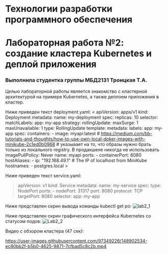 Технологии разработки программного обеспечения
==============================================
Лабораторная работа №2: создание кластера Kubernetes и деплой приложения
========================================================================
### Выполнила студентка группы МБД2131 Троицкая Т.А.

Целью лабораторной работы является знакомство с кластерной архитектурой на примере Kubernetes, а также деплоем приложения в кластер.


Ниже приведен текст deployment.yaml: 
<    apiVersion: apps/v1
    kind: Deployment
    metadata:
      name: my-deployment
    spec:
      replicas: 10
      selector:
        matchLabels:
          app: my-app
      strategy:
        rollingUpdate:
          maxSurge: 1
          maxUnavailable: 1
        type: RollingUpdate
      template:
        metadata:
          labels:
            app: my-app
        spec:
          containers:
            - image: myapi:latest
              # https://medium.com/bb-tutorials-and-thoughts/how-to-use-own-local-doker-images-with-minikube-2c1ed0b0968
              # указыаает на то, что образы нужно брать только из локального registry. В продакшене никогда не использовать
              imagePullPolicy: Never 
              name: myapi
              ports:
                - containerPort: 8080
          hostAliases:
          - ip: "192.168.49.1" # The IP of localhost from MiniKube
            hostnames:
            - postgres.local >
            
            
Ниже приведен текст service.yaml:
>    apiVersion: v1
    kind: Service
    metadata:
      name: my-service
    spec:
      type: NodePort
      ports:
        - nodePort: 31317
          port: 8080
          protocol: TCP
          targetPort: 8080
      selector:
>        app: my-app
       
       
Ниже представлен скрин вывода команды kubectl get po:
![lab2_1](https://user-images.githubusercontent.com/97349226/148901819-08114f9e-0530-4b68-891c-44964b2b4b48.png)

Ниже представлен скрин графического интерфейса Kubernetes со статусом подов:
![Lab2_2](https://user-images.githubusercontent.com/97349226/148902477-80983090-afb5-473c-97b9-0253947aaa3a.png)

Видео с обзором кластера (47 сек):

https://user-images.githubusercontent.com/97349226/148902534-ec80bb2f-b5b0-4625-9871-7cfbad5c8c2b.mp4




